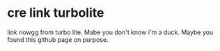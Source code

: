 # cre link turbolite
link nowgg from turbo lite.
Mabe you don't know i'm a duck.
Maybe you found this github page on purpose.
